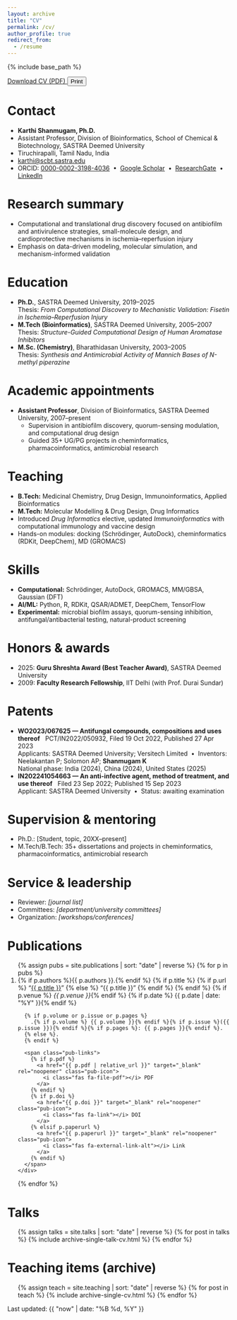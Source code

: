 ```yaml
---
layout: archive
title: "CV"
permalink: /cv/
author_profile: true
redirect_from:
  - /resume
---
```


<style>
.anchorjs-link { display: none !important; }
</style>


{% include base_path %}

<div class="cv-actions" style="margin-bottom:1rem">
  <a class="btn btn--primary" href="/files/Karthi_Shanmugam_CV.pdf" target="_blank" rel="noopener">
    <i class="fas fa-file-download"></i> Download CV (PDF)
  </a>
  <button class="btn" onclick="window.print()">
    <i class="fas fa-print"></i> Print
  </button>
</div>

Contact
======
<ul class="fa-list">
  <li><i class="fas fa-user-circle"></i> <strong>Karthi Shanmugam, Ph.D.</strong></li>
  <li><i class="fas fa-briefcase"></i> Assistant Professor, Division of Bioinformatics, School of Chemical & Biotechnology, SASTRA Deemed University</li>
  <li><i class="fas fa-map-marker-alt"></i> Tiruchirapalli, Tamil Nadu, India</li>
  <li><i class="fas fa-envelope"></i> <a href="mailto:karthi@scbt.sastra.edu">karthi@scbt.sastra.edu</a></li>
  <li>
    <i class="fas fa-id-badge"></i>
    ORCID: <a href="https://orcid.org/0000-0002-3198-4036" target="_blank" rel="noopener">0000-0002-3198-4036</a> &nbsp;•&nbsp;
    <i class="fas fa-graduation-cap"></i> <a href="https://scholar.google.com/citations?user=EnEq7LkAAAAJ&hl=en" target="_blank" rel="noopener">Google Scholar</a> &nbsp;•&nbsp;
    <i class="fab fa-researchgate"></i> <a href="https://www.researchgate.net/profile/Karthi-Shanmugam" target="_blank" rel="noopener">ResearchGate</a> &nbsp;•&nbsp;
    <i class="fab fa-linkedin"></i> <a href="https://www.linkedin.com/in/kshanmugam-phd/" target="_blank" rel="noopener">LinkedIn</a>
  </li>
</ul>

Research summary
======
<ul class="fa-list">
  <li><i class="fas fa-flask"></i> Computational and translational drug discovery focused on antibiofilm and antivirulence strategies, small-molecule design, and cardioprotective mechanisms in ischemia–reperfusion injury</li>
  <li><i class="fas fa-microchip"></i> Emphasis on data-driven modeling, molecular simulation, and mechanism-informed validation</li>
</ul>

Education
======
<ul class="fa-list">
  <li><i class="fas fa-user-graduate"></i> <strong>Ph.D.</strong>, SASTRA Deemed University, 2019–2025<br>
    <span class="muted">Thesis: <em>From Computational Discovery to Mechanistic Validation: Fisetin in Ischemia–Reperfusion Injury</em></span>
  </li>
  <li><i class="fas fa-user-graduate"></i> <strong>M.Tech (Bioinformatics)</strong>, SASTRA Deemed University, 2005–2007<br>
    <span class="muted">Thesis: <em>Structure-Guided Computational Design of Human Aromatase Inhibitors</em></span>
  </li>
  <li><i class="fas fa-user-graduate"></i> <strong>M.Sc. (Chemistry)</strong>, Bharathidasan University, 2003–2005<br>
    <span class="muted">Thesis: <em>Synthesis and Antimicrobial Activity of Mannich Bases of N-methyl piperazine</em></span>
  </li>
</ul>

Academic appointments
======
<ul class="fa-list">
  <li>
    <i class="fas fa-chalkboard-teacher"></i>
    <strong>Assistant Professor</strong>, Division of Bioinformatics, SASTRA Deemed University, 2007–present
    <ul>
      <li><i class="fas fa-project-diagram"></i> Supervision in antibiofilm discovery, quorum-sensing modulation, and computational drug design</li>
      <li><i class="fas fa-user-friends"></i> Guided 35+ UG/PG projects in cheminformatics, pharmacoinformatics, antimicrobial research</li>
    </ul>
  </li>
</ul>

Teaching
======
<ul class="fa-list">
  <li><i class="fas fa-book-open"></i> <strong>B.Tech:</strong> Medicinal Chemistry, Drug Design, Immunoinformatics, Applied Bioinformatics</li>
  <li><i class="fas fa-book-open"></i> <strong>M.Tech:</strong> Molecular Modelling & Drug Design, Drug Informatics</li>
  <li><i class="fas fa-laptop-code"></i> Introduced <em>Drug Informatics</em> elective, updated <em>Immunoinformatics</em> with computational immunology and vaccine design</li>
  <li><i class="fas fa-tools"></i> Hands-on modules: docking (Schrödinger, AutoDock), cheminformatics (RDKit, DeepChem), MD (GROMACS)</li>
</ul>

Skills
======
<ul class="fa-list">
  <li><i class="fas fa-code"></i> <strong>Computational:</strong> Schrödinger, AutoDock, GROMACS, MM/GBSA, Gaussian (DFT)</li>
  <li><i class="fas fa-robot"></i> <strong>AI/ML:</strong> Python, R, RDKit, QSAR/ADMET, DeepChem, TensorFlow</li>
  <li><i class="fas fa-vials"></i> <strong>Experimental:</strong> microbial biofilm assays, quorum-sensing inhibition, antifungal/antibacterial testing, natural-product screening</li>
</ul>

Honors & awards
======
<ul class="fa-list">
  <li><i class="fas fa-award"></i> 2025: <strong>Guru Shreshta Award (Best Teacher Award)</strong>, SASTRA Deemed University</li>
  <li><i class="fas fa-medal"></i> 2009: <strong>Faculty Research Fellowship</strong>, IIT Delhi (with Prof. Durai Sundar)</li>
</ul>

Patents
======
<ul class="fa-list">
  <li><i class="fas fa-file-alt"></i> <strong>WO2023/067625 — Antifungal compounds, compositions and uses thereof</strong> &nbsp;
    <span class="muted">PCT/IN2022/050932, Filed 19 Oct 2022, Published 27 Apr 2023</span><br>
    <i class="fas fa-university"></i> Applicants: SASTRA Deemed University; Versitech Limited &nbsp;•&nbsp;
    <i class="fas fa-users"></i> Inventors: Neelakantan P; Solomon AP; <strong>Shanmugam K</strong><br>
    <i class="fas fa-flag"></i> National phase: India (2024), China (2024), United States (2025)
  </li>
  <li><i class="fas fa-file-alt"></i> <strong>IN202241054663 — An anti-infective agent, method of treatment, and use thereof</strong> &nbsp;
    <span class="muted">Filed 23 Sep 2022; Published 15 Sep 2023</span><br>
    <i class="fas fa-university"></i> Applicant: SASTRA Deemed University &nbsp;•&nbsp;
    <i class="fas fa-info-circle"></i> Status: awaiting examination
  </li>
</ul>

Supervision & mentoring
======
<ul class="fa-list">
  <li><i class="fas fa-user-graduate"></i> Ph.D.: [Student, topic, 20XX–present]</li>
  <li><i class="fas fa-user-graduate"></i> M.Tech/B.Tech: 35+ dissertations and projects in cheminformatics, pharmacoinformatics, antimicrobial research</li>
</ul>

Service & leadership
======
<ul class="fa-list">
  <li><i class="fas fa-journal-whills"></i> Reviewer: <em>[journal list]</em></li>
  <li><i class="fas fa-people-carry"></i> Committees: <em>[department/university committees]</em></li>
  <li><i class="fas fa-microphone"></i> Organization: <em>[workshops/conferences]</em></li>
</ul>

Publications
======
<ol class="publist">
{% assign pubs = site.publications | sort: "date" | reverse %}
{% for p in pubs %}
  <li class="pub">
    <div class="cit">
      {% if p.authors %}{{ p.authors }}.{% endif %}
      {% if p.title %}
        {% if p.url %}
          “<a href="{{ p.url | relative_url }}">{{ p.title }}</a>”
        {% else %}
          “{{ p.title }}”
        {% endif %}
      {% endif %}
      {% if p.venue %} <em>{{ p.venue }}</em>{% endif %}
      {% if p.date %} {{ p.date | date: "%Y" }}{% endif %}

      {% if p.volume or p.issue or p.pages %}
        .{% if p.volume %} {{ p.volume }}{% endif %}{% if p.issue %}({{ p.issue }}){% endif %}{% if p.pages %}: {{ p.pages }}{% endif %}.
      {% else %}.
      {% endif %}

      <span class="pub-links">
        {% if p.pdf %}
          <a href="{{ p.pdf | relative_url }}" target="_blank" rel="noopener" class="pub-icon">
            <i class="fas fa-file-pdf"></i> PDF
          </a>
        {% endif %}
        {% if p.doi %}
          <a href="{{ p.doi }}" target="_blank" rel="noopener" class="pub-icon">
            <i class="fas fa-link"></i> DOI
          </a>
        {% elsif p.paperurl %}
          <a href="{{ p.paperurl }}" target="_blank" rel="noopener" class="pub-icon">
            <i class="fas fa-external-link-alt"></i> Link
          </a>
        {% endif %}
      </span>
    </div>
  </li>
{% endfor %}
</ol>

Talks
======
<ul>
{% assign talks = site.talks | sort: "date" | reverse %}
{% for post in talks %}
  {% include archive-single-talk-cv.html %}
{% endfor %}
</ul>

Teaching items (archive)
======
<ul>
{% assign teach = site.teaching | sort: "date" | reverse %}
{% for post in teach %}
  {% include archive-single-cv.html %}
{% endfor %}
</ul>

<div class="cv-updated">
  <i class="far fa-clock"></i> Last updated: {{ "now" | date: "%B %d, %Y" }}
</div>
